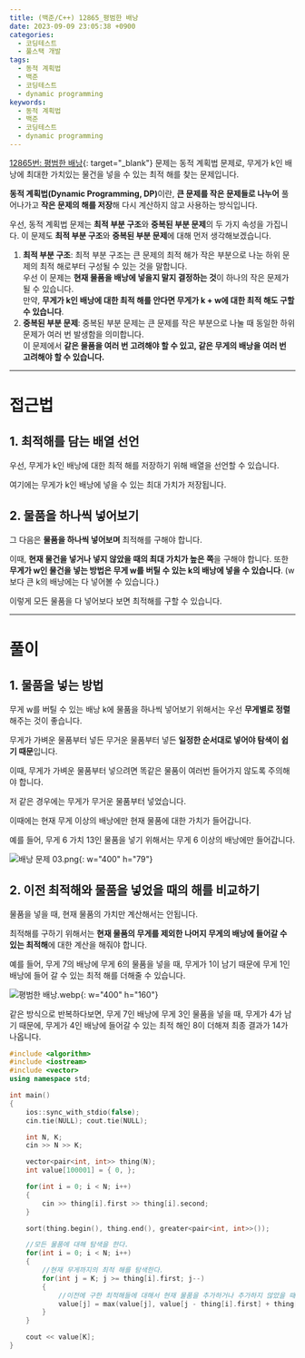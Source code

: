 ```yaml
---
title: (백준/C++) 12865_평범한 배낭
date: 2023-09-09 23:05:38 +0900
categories:
  - 코딩테스트
  - 풀스택 개발
tags:
  - 동적 계획법
  - 백준
  - 코딩테스트
  - dynamic programming
keywords:
  - 동적 계획법
  - 백준
  - 코딩테스트
  - dynamic programming
---
```


[12865번: 평범한 배낭](https://www.acmicpc.net/problem/12865){: target="_blank"} 문제는 동적 계획법 문제로, 무게가 k인 배낭에 최대한 가치있는 물건을 넣을 수 있는 최적 해를 찾는 문제입니다.

<span class="keyword">**동적 계획법(Dynamic Programming, DP)**</span>이란, <span class="font_highlight">**큰 문제를 작은 문제들로 나누어**</span> 풀어나가고 <span class="font_highlight">**작은 문제의 해를 저장**</span>해 다시 계산하지 않고 사용하는 방식입니다.

우선, 동적 계획법 문제는 **최적 부분 구조**와 **중복된 부분 문제**의 두 가지 속성을 가집니다. 이 문제도 **최적 부분 구조**와 **중복된 부분 문제**에 대해 먼저 생각해보겠습니다.

1. **최적 부분 구조**: 최적 부분 구조는 큰 문제의 최적 해가 작은 부분으로 나눈 하위 문제의 최적 해로부터 구성될 수 있는 것을 말합니다.
<br> 우선 이 문제는 **현재 물품을 배낭에 넣을지 말지 결정하는 것**이 하나의 작은 문제가 될 수 있습니다.
<br> 만약, <span class="important">**무게가 k인 배낭에 대한 최적 해를 안다면 무게가 k + w에 대한 최적 해도 구할 수 있습니다**</span>.
2. **중복된 부분 문제**: 중복된 부분 문제는 큰 문제를 작은 부분으로 나눌 때 동일한 하위 문제가 여러 번 발생함을 의미합니다.
<br> 이 문제에서 <span class="important">**같은 물품을 여러 번 고려해야 할 수 있고, 같은 무게의 배낭을 여러 번 고려해야 할 수 있습니다.**</span>

---

# 접근법

## 1. 최적해를 담는 배열 선언

우선, 무게가 k인 배낭에 대한 최적 해를 저장하기 위해 배열을 선언할 수 있습니다.

여기에는 무게가 k인 배낭에 넣을 수 있는 최대 가치가 저장됩니다.

## 2. 물품을 하나씩 넣어보기

그 다음은 **물품을 하나씩 넣어보며** 최적해를 구해야 합니다.

이때, <span class="font_highlight">**현재 물건을 넣거나 넣지 않았을 때의 최대 가치가 높은 쪽**</span>을 구해야 합니다. 또한 <span class="font_highlight">**무게가 w인 물건을 넣는 방법은 무게 w를 버틸 수 있는 k의 배낭에 넣을 수 있습니다**</span>. (w보다 큰 k의 배낭에는 다 넣어볼 수 있습니다.)

이렇게 모든 물품을 다 넣어보다 보면 최적해를 구할 수 있습니다.

---

# 풀이

## 1. 물품을 넣는 방법

무게 w를 버틸 수 있는 배낭 k에 물품을 하나씩 넣어보기 위해서는 우선 **무게별로 정렬**해주는 것이 좋습니다.

무게가 가벼운 물품부터 넣든 무거운 물품부터 넣든 **일정한 순서대로 넣어야 탐색이 쉽기 때문**입니다.

이때, 무게가 가벼운 물품부터 넣으려면 똑같은 물품이 여러번 들어가지 않도록 주의해야 합니다.

저 같은 경우에는 무게가 무거운 물품부터 넣었습니다.

이때에는 현재 무게 이상의 배낭에만 현재 물품에 대한 가치가 들어갑니다.

예를 들어, 무게 6 가치 13인 물품을 넣기 위해서는 무게 6 이상의 배낭에만 들어갑니다.

![배낭 문제 03.png](https://i.postimg.cc/kXXXZfqL/배낭_문제_03.png){: w="400" h="79"}

## 2. 이전 최적해와 물품을 넣었을 때의 해를 비교하기

물품을 넣을 때, 현재 물품의 가치만 계산해서는 안됩니다.

최적해를 구하기 위해서는 <span class="important">**현재 물품의 무게를 제외한 나머지 무게의 배낭에 들어갈 수 있는 최적해**</span>에 대한 계산을 해줘야 합니다.

예를 들어, 무게 7의 배낭에 무게 6의 물품을 넣을 때, 무게가 1이 남기 때문에 무게 1인 배낭에 들어 갈 수 있는 최적 해를 더해줄 수 있습니다.

![평범한 배낭.webp](https://i.postimg.cc/tJcfBqXq/평범한_배낭.webp){: w="400" h="160"}

같은 방식으로 반복하다보면, 무게 7인 배낭에 무게 3인 물품을 넣을 때, 무게가 4가 남기 때문에, 무게가 4인 배낭에 들어갈 수 있는 최적 해인 8이 더해져 최종 결과가 14가 나옵니다.

```cpp
#include <algorithm>
#include <iostream>
#include <vector>
using namespace std;

int main()
{
	ios::sync_with_stdio(false);
	cin.tie(NULL); cout.tie(NULL);

	int N, K;
	cin >> N >> K;

	vector<pair<int, int>> thing(N);
	int value[100001] = { 0, };

	for(int i = 0; i < N; i++)
	{
		cin >> thing[i].first >> thing[i].second;
	}

	sort(thing.begin(), thing.end(), greater<pair<int, int>>());

	//모든 물품에 대해 탐색을 한다.
	for(int i = 0; i < N; i++)
	{
		//현재 무게까지의 최적 해를 탐색한다.
  		for(int j = K; j >= thing[i].first; j--)
		{
			//이전에 구한 최적해들에 대해서 현재 물품을 추가하거나 추가하지 않았을 때의 최적해를 다시 구한다.
			value[j] = max(value[j], value[j - thing[i].first] + thing[i].second);
		}
	}

	cout << value[K];
}
```